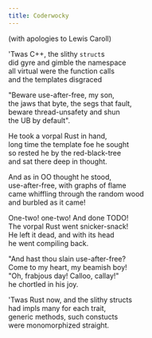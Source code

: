 ```yaml
---
title: Coderwocky
---
```


(with apologies to Lewis Caroll)

'Twas C++, the slithy `struct`s  
did gyre and gimble the namespace  
all virtual were the function calls  
and the templates disgraced

"Beware use-after-free, my son,  
the jaws that byte, the segs that fault,  
beware thread-unsafety and shun  
the UB by default".

He took a vorpal Rust in hand,  
long time the template foe he sought  
so rested he by the red-black-tree  
and sat there deep in thought.

And as in OO thought he stood,  
use-after-free, with graphs of flame  
came whiffling through the random wood  
and burbled as it came!

One-two! one-two! And done TODO!  
The vorpal Rust went snicker-snack!  
He left it dead, and with its head  
he went compiling back.

"And hast thou slain use-after-free?  
Come to my heart, my beamish boy!  
"Oh, frabjous day! Calloo, callay!"  
he chortled in his joy.

'Twas Rust now, and the slithy structs  
had impls many for each trait,  
generic methods, such constucts  
were monomorphized straight.

